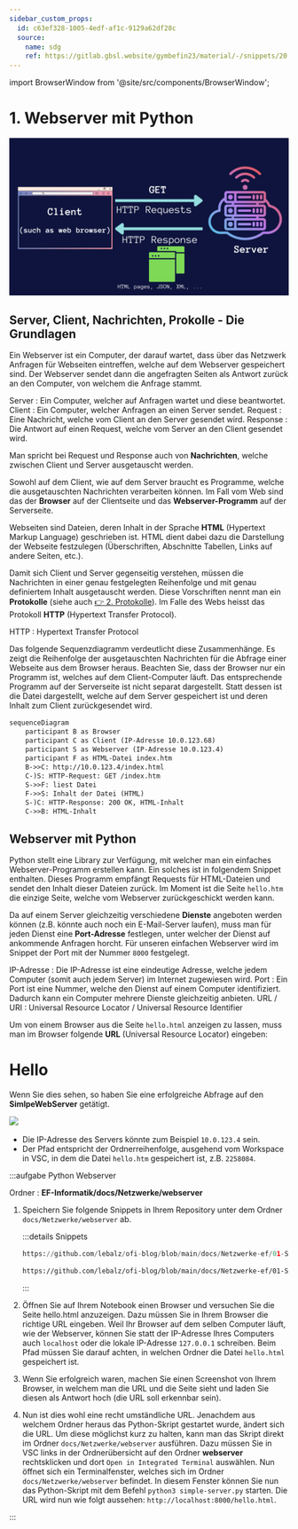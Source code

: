 ```yaml
---
sidebar_custom_props:
  id: c63ef328-1005-4edf-af1c-9129a62df28c
  source:
    name: sdg
    ref: https://gitlab.gbsl.website/gymbefin23/material/-/snippets/20
---
```


import BrowserWindow from '@site/src/components/BrowserWindow';

# 1. Webserver mit Python

![](images/python-web-server.webp)


## Server, Client, Nachrichten, Prokolle - Die Grundlagen

Ein Webserver ist ein Computer, der darauf wartet, dass über das Netzwerk Anfragen für Webseiten eintreffen, welche auf dem Webserver gespeichert sind. Der Webserver sendet dann die angefragten Seiten als Antwort zurück an den Computer, von welchem die Anfrage stammt.

Server
:   Ein Computer, welcher auf Anfragen wartet und diese beantwortet.
Client
:  Ein Computer, welcher Anfragen an einen Server sendet.
Request
:   Eine Nachricht, welche vom Client an den Server gesendet wird.
Response
:   Die Antwort auf einen Request, welche vom Server an den Client gesendet wird.

Man spricht bei Request und Response auch von **Nachrichten**, welche zwischen Client und Server ausgetauscht werden.

Sowohl auf dem Client, wie auf dem Server braucht es Programme, welche die ausgetauschten Nachrichten verarbeiten können. Im Fall vom Web sind das der **Browser** auf der Clientseite und das **Webserver-Programm** auf der Serverseite.

Webseiten sind Dateien, deren Inhalt in der Sprache **HTML** (Hypertext Markup Language) geschrieben ist. HTML dient dabei dazu die Darstellung der Webseite festzulegen (Überschriften, Abschnitte Tabellen, Links auf andere Seiten, etc.).

Damit sich Client und Server gegenseitig verstehen, müssen die Nachrichten in einer genau festgelegten Reihenfolge und mit genau definiertem Inhalt ausgetauscht werden. Diese Vorschriften nennt man ein **Protokolle** (siehe auch [👉 2. Protokolle](../02-Protokolle/index.md)). Im Falle des Webs heisst das Protokoll **HTTP** (Hypertext Transfer Protocol).

HTTP
: Hypertext Transfer Protocol

Das folgende Sequenzdiagramm verdeutlicht diese Zusammenhänge. Es zeigt die Reihenfolge der ausgetauschten Nachrichten für die Abfrage einer Webseite aus dem Browser heraus. Beachten Sie, dass der Browser nur ein Programm ist, welches auf dem Client-Computer läuft. Das entsprechende Programm auf der Serverseite ist nicht separat dargestellt. Statt dessen ist die Datei dargestellt, welche auf dem Server gespeichert ist und deren Inhalt zum Client zurückgesendet wird.

```mermaid
sequenceDiagram
    participant B as Browser
    participant C as Client (IP-Adresse 10.0.123.68)
    participant S as Webserver (IP-Adresse 10.0.123.4)
    participant F as HTML-Datei index.htm
    B->>C: http://10.0.123.4/index.html
    C-)S: HTTP-Request: GET /index.htm
    S->>F: liest Datei
    F->>S: Inhalt der Datei (HTML)
    S-)C: HTTP-Response: 200 OK, HTML-Inhalt
    C->>B: HTML-Inhalt
```

## Webserver mit Python

Python stellt eine Library zur Verfügung, mit welcher man ein einfaches Webserver-Programm erstellen kann. Ein solches ist in folgendem Snippet enthalten. Dieses Programm empfängt Requests für HTML-Dateien und sendet den Inhalt dieser Dateien zurück. Im Moment ist die Seite `hello.htm` die einzige Seite, welche vom Webserver zurückgeschickt werden kann.

Da auf einem Server gleichzeitig verschiedene **Dienste** angeboten werden können (z.B. könnte auch noch ein E-Mail-Server laufen), muss man für jeden Dienst eine **Port-Adresse** festlegen, unter welcher der Dienst auf ankommende Anfragen horcht. Für unseren einfachen Webserver wird im Snippet der Port mit der Nummer `8000` festgelegt.

IP-Adresse
:  Die IP-Adresse ist eine eindeutige Adresse, welche jedem Computer (somit auch jedem Server) im Internet zugewiesen wird.
Port
: Ein Port ist eine Nummer, welche den Dienst auf einem Computer identifiziert. Dadurch kann ein Computer mehrere Dienste gleichzeitig anbieten.
URL / URI
: Universal Resource Locator / Universal Resource Identifier


Um von einem Browser aus die Seite `hello.html` anzeigen zu lassen, muss man im Browser folgende **URL** (Universal Resource Locator) eingeben:

<BrowserWindow url="http://Server-IP-Adresse:8000/Pfad/hello.html">

<h1>Hello</h1>
<p>Wenn Sie dies sehen, so haben Sie eine erfolgreiche Abfrage auf den <b>SimlpeWebServer</b>
getätigt.</p>
<img src="https://www.gbsl.ch/wp-content/uploads/2020/07/Header-GBSL-1170x450.jpg" width="400"/>

</BrowserWindow>

- Die IP-Adresse des Servers könnte zum Beispiel `10.0.123.4` sein.
- Der Pfad entspricht der Ordnerreihenfolge, ausgehend vom Workspace in VSC, in dem die Datei `hello.htm` gespeichert ist, z.B. `2258084`.


:::aufgabe Python Webserver
<Answer type="state" webKey="6a13422c-52ba-410a-a3f6-5bc362731241" />

Ordner
: __EF-Informatik/docs/Netzwerke/webserver__

1. Speichern Sie folgende Snippets in Ihrem Repository unter dem Ordner `docs/Netzwerke/webserver` ab.

    :::details Snippets
    ```py reference title="SimpleWebServer.py"
    https://github.com/lebalz/ofi-blog/blob/main/docs/Netzwerke-ef/01-Server/snippets/simple-server.py
    ```

    ```html reference title="hello.html"
    https://github.com/lebalz/ofi-blog/blob/main/docs/Netzwerke-ef/01-Server/snippets/hello.html
    ```
    :::
2. Öffnen Sie auf Ihrem Notebook einen Browser und versuchen Sie die Seite hello.html anzuzeigen. Dazu müssen Sie in Ihrem Browser die richtige URL eingeben. Weil Ihr Browser auf dem selben Computer läuft, wie der Webserver, können Sie statt der IP-Adresse Ihres Computers auch `localhost` oder die lokale IP-Adresse `127.0.0.1` schreiben. Beim Pfad müssen Sie darauf achten, in welchen Ordner die Datei `hello.html` gespeichert ist.

3. Wenn Sie erfolgreich waren, machen Sie einen Screenshot von Ihrem Browser, in welchem man die URL und die Seite sieht und laden Sie diesen als Antwort hoch (die URL soll erkennbar sein).

<Answer type="text" webKey="d24cea7c-6310-4d0b-bab7-ab4206c1b55f" />

4. Nun ist dies wohl eine recht umständliche URL. Jenachdem aus welchem Ordner heraus das Python-Skript gestartet wurde, ändert sich die URL. Um diese möglichst kurz zu halten, kann man das Skript direkt im Ordner `docs/Netzwerke/webserver` ausführen. Dazu müssen Sie in VSC links in der Ordnerübersicht auf den Ordner __webserver__ rechtsklicken und dort `Open in Integrated Terminal` auswählen. Nun öffnet sich ein Terminalfenster, welches sich im Ordner `docs/Netzwerke/webserver` befindet. In diesem Fenster können Sie nun das Python-Skript mit dem Befehl `python3 simple-server.py` starten. Die URL wird nun wie folgt aussehen: `http://localhost:8000/hello.html`.

:::